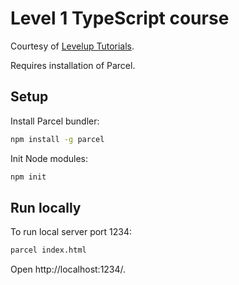 # Level 1 TypeScript course

Courtesy of [Levelup Tutorials](https://leveluptutorials.com/).

Requires installation of Parcel.

## Setup

Install Parcel bundler:

```bash
npm install -g parcel
```

Init Node modules:

```bash
npm init
```


## Run locally

To run local server port 1234:

```bash
parcel index.html
```
Open http://localhost:1234/.
